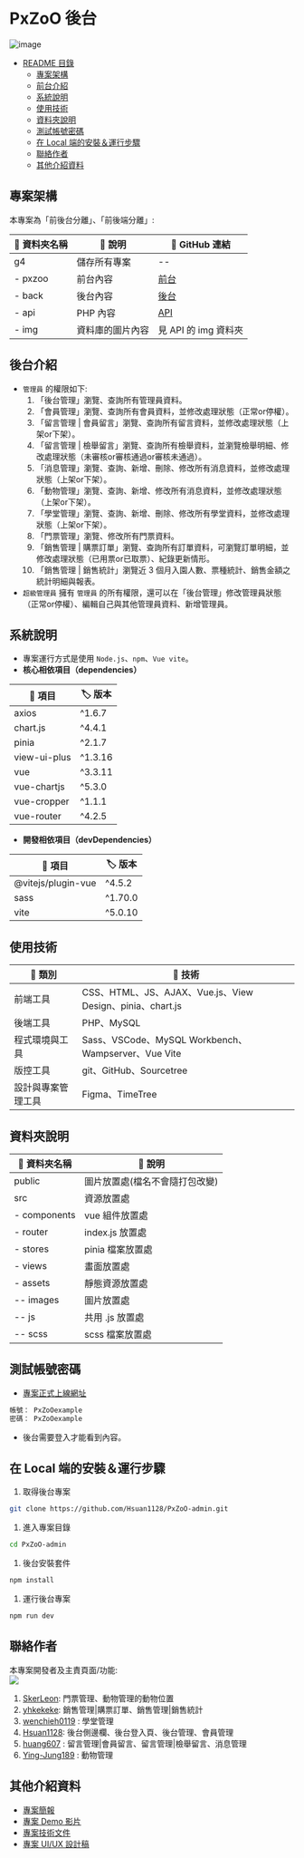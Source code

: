 PxZoO 後台
===

![image](https://hackmd.io/_uploads/HyMALfNpp.png)

- [README 目錄](#pxzoo-後台)
  - [專案架構](#專案架構)
  - [前台介紹](#前台介紹)
  - [系統說明](#系統說明)
  - [使用技術](#使用技術)
  - [資料夾說明](#資料夾說明)
  - [測試帳號密碼](#測試帳號密碼)
  - [在 Local 端的安裝＆運行步驟](#在-local-端的安裝運行步驟)
  - [聯絡作者](#聯絡作者)
  - [其他介紹資料](#其他介紹資料)


## 專案架構
本專案為「前後台分離」、「前後端分離」: 

| :file_folder: 資料夾名稱 | :memo: 說明 | :link: GitHub 連結  |
| -------- | -------------- | ----- |
| g4       | 儲存所有專案     | --  |
| - pxzoo  | 前台內容        | [前台](https://github.com/SkerLeon/pxzoo)  |
| - back   | 後台內容        | [後台](https://github.com/Hsuan1128/PxZoO-admin)  |
| - api    | PHP 內容       | [API](https://github.com/yhkekeke/PxZoO_API)  |
| - img    | 資料庫的圖片內容 | 見 API 的 img 資料夾  |


## 後台介紹
* `管理員` 的權限如下:
    1. 「後台管理」瀏覽、查詢所有管理員資料。
    2. 「會員管理」瀏覽、查詢所有會員資料，並修改處理狀態（正常or停權）。
    3. 「留言管理 | 會員留言」瀏覽、查詢所有留言資料，並修改處理狀態（上架or下架）。
    4. 「留言管理 | 檢舉留言」瀏覽、查詢所有檢舉資料，並瀏覽檢舉明細、修改處理狀態（未審核or審核通過or審核未通過）。
    5. 「消息管理」瀏覽、查詢、新增、刪除、修改所有消息資料，並修改處理狀態（上架or下架）。
    6. 「動物管理」瀏覽、查詢、新增、修改所有消息資料，並修改處理狀態（上架or下架）。
    7. 「學堂管理」瀏覽、查詢、新增、刪除、修改所有學堂資料，並修改處理狀態（上架or下架）。
    8. 「門票管理」瀏覽、修改所有門票資料。
    9. 「銷售管理 | 購票訂單」瀏覽、查詢所有訂單資料，可瀏覽訂單明細，並修改處理狀態（已用票or已取票）、紀錄更新情形。
    10. 「銷售管理 | 銷售統計」瀏覽近 3 個月入園人數、票種統計、銷售金額之統計明細與報表。
* `超級管理員` 擁有 `管理員` 的所有權限，還可以在「後台管理」修改管理員狀態（正常or停權）、編輯自己與其他管理員資料、新增管理員。

## 系統說明
* 專案運行方式是使用 `Node.js`、`npm`、`Vue vite`。
* **核心相依項目（dependencies）**

| :pushpin: 項目 | :label:  版本 |
| -------- | -------- |
| axios | ^1.6.7 |
| chart.js | ^4.4.1 |
| pinia | ^2.1.7 |
| view-ui-plus | ^1.3.16 |
| vue | ^3.3.11 |
| vue-chartjs | ^5.3.0 |
| vue-cropper | ^1.1.1 |
| vue-router | ^4.2.5 |


* **開發相依項目（devDependencies）**

| :pushpin: 項目 | :label:  版本 |
| -------- | -------- |
| @vitejs/plugin-vue | ^4.5.2 |
| sass | ^1.70.0 |
| vite | ^5.0.10 |


## 使用技術
| :pushpin: 類別 | :wrench: 技術 |
| ------------- | ------------ |
| 前端工具       | CSS、HTML、JS、AJAX、Vue.js、View Design、pinia、chart.js  |
| 後端工具 | PHP、MySQL |
| 程式環境與工具 | Sass、VSCode、MySQL Workbench、Wampserver、Vue Vite |
| 版控工具 | git、GitHub、Sourcetree |
| 設計與專案管理工具 | Figma、TimeTree |

## 資料夾說明
| :file_folder: 資料夾名稱 | :memo: 說明 |
| -------- | ------------- |
| public     | 圖片放置處(檔名不會隨打包改變) |
| src     | 資源放置處     |
| - components | vue 組件放置處 |
| - router | index.js 放置處  |
| - stores | pinia 檔案放置處  |
| - views | 畫面放置處     |
| - assets   | 靜態資源放置處  |
| -- images | 圖片放置處      |
| -- js     | 共用 .js 放置處 |
| -- scss   | scss 檔案放置處 

## 測試帳號密碼
* [專案正式上線網址](https://tibamef2e.com/chd104/g4/)
```sh
帳號： PxZoOexample
密碼： PxZoOexample
```

* 後台需要登入才能看到內容。

## 在 Local 端的安裝＆運行步驟
1. 取得後台專案
```sh
git clone https://github.com/Hsuan1128/PxZoO-admin.git
```

1. 進入專案目錄
```sh
cd PxZoO-admin
```

1. 後台安裝套件
```sh
npm install
```
1. 運行後台專案
```sh
npm run dev
```

## 聯絡作者
本專案開發者及主責頁面/功能:  
<a href="https://github.com/Hsuan1128/PxZoO-admin/graphs/contributors">
  <img src="https://contrib.rocks/image?repo=Hsuan1128/PxZoO-admin" />
</a>  

1. [SkerLeon](https://github.com/SkerLeon): 門票管理、動物管理的動物位置
2. [yhkekeke](https://github.com/yhkekeke): 銷售管理|購票訂單、銷售管理|銷售統計
3. [wenchieh0119](https://github.com/wenchieh0119) : 學堂管理
4. [Hsuan1128](https://github.com/Hsuan1128): 後台側邊欄、後台登入頁、後台管理、會員管理
5. [huang607](https://github.com/huang607) : 留言管理|會員留言、留言管理|檢舉留言、消息管理
6. [Ying-Jung189](https://github.com/Ying-Jung189) : 動物管理

## 其他介紹資料
* [專案簡報](https://drive.google.com/file/d/1kjP9MviFWZCMTxuaUcBT9OXchDZdpxZf/view)
* [專案 Demo 影片](https://www.youtube.com/watch?v=wMNHY-WFYpA&ab_channel=%E7%B7%AF%E8%82%B2TibaMe%E5%B0%B1%E6%A5%AD%E9%A4%8A%E6%88%90%E7%8F%AD)
* [專案技術文件](https://drive.google.com/file/d/1EFl3E_D7THHsBP35CQ8ErgrPuUCdjhnD/view)
* [專案 UI/UX 設計稿](https://www.figma.com/file/YCfP69MYr9OBUSBmMqePIr/%E7%B7%AF%E8%82%B2-%7C-%E5%9C%98%E9%AB%94%E5%B0%88%E9%A1%8C-6-PxZoO?type=design&node-id=515%3A9347&mode=design&t=DTzDguwhyjsUlTiD-1)
